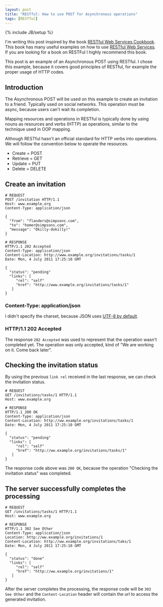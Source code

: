 ```yaml
--- 
layout: post
title: "RESTful: How to use POST for Asynchronous operations"
tags: [RESTful]
---
```

{% include JB/setup %}

I'm writing this post inspired by the book [RESTful Web Services Cookbook](http://www.amazon.com/dp/0596801688/). This book has many useful examples on how to use [RESTful Web Services](http://en.wikipedia.org/wiki/Representational_State_Transfer#RESTful_web_services). If you are looking for a book on RESTFul I highly recommend this book.

This post is an example of an Asynchronous POST using RESTful. I chose this example, because it covers good principles of RESTful, for example the proper usage of HTTP codes.

## Introduction

The Asynchronous POST will be used on this example to create an invitation to a friend. Typically used on social networks. This operation must be async, because users can't wait its completion.

Mapping resources and operations in RESTful is typically done by using nouns as resources and verbs (HTTP) as operations, similar to the technique used in OOP mapping.

Although RESTful hasn't an official standard for HTTP verbs into operations. We will follow the convention below to operate the resources.

* Create = POST
* Retrieve = GET
* Update = PUT
* Delete = DELETE

## Create an invitation

    # REQUEST
    POST /invitation HTTP/1.1
    Host: www.example.org
    Content-Type: application/json
    
    {
      "from": "flanders@simpsons.com",
      "to": "homer@simpsons.com",
      "message": "Okilly-dokilly!"
    }
    
    # RESPONSE
    HTTP/1.1 202 Accepted
    Content-Type: application/json
    Content-Location: http://www.example.org/invitations/tasks/1
    Date: Mon, 4 July 2011 17:25:10 GMT
    
    {
      "status": "pending"
      "links": [
         "rel": "self"
         "href": "http://www.example.org/invitations/tasks/1"
       ]
    }

### Content-Type: application/json

I didn't specify the charset, because JSON uses [UTF-8 by default](http://www.ietf.org/rfc/rfc4627.txt).

### HTTP/1.1 202 Accepted

The response `202 Accepted` was used to represent that the operation wasn't completed yet. The operation was only accepted, kind of "We are working on it. Come back later".

## Checking the invitation status

By using the previous `link rel` received in the last response, we can check the invitation status.

    # REQUEST
    GET /invitations/tasks/1 HTTP/1.1
    Host: www.example.org
    
    # RESPONSE
    HTTP/1.1 200 OK
    Content-Type: application/json
    Content-Location: http://ww.example.org/invitations/tasks/1
    Date: Mon, 4 July 2011 17:25:10 GMT
    
    {
      "status": "pending"
      "links": [
         "rel": "self"
         "href": "http://ww.example.org/invitations/tasks/1"
       ]
    }

The response code above was `200 OK`, because the operation "Checking the invitation status" was completed.

## The server successfully completes the processing

    # REQUEST
    GET /invitations/tasks/1 HTTP/1.1
    Host: www.example.org
    
    # RESPONSE
    HTTP/1.1 302 See Other
    Content-Type: application/json
    Location: http://ww.example.org/invitations/1
    Content-Location: http://ww.example.org/invitations/taks/1
    Date: Mon, 4 July 2011 17:25:10 GMT
    
    {
      "status": "done"
      "links": [
         "rel": "self"
         "href": "http://ww.example.org/invitations/1"
       ]
    }

After the server completes the processing, the response code will be `303 See Other` and the `Content-Location` header will contain the url to access the generated invitation.


